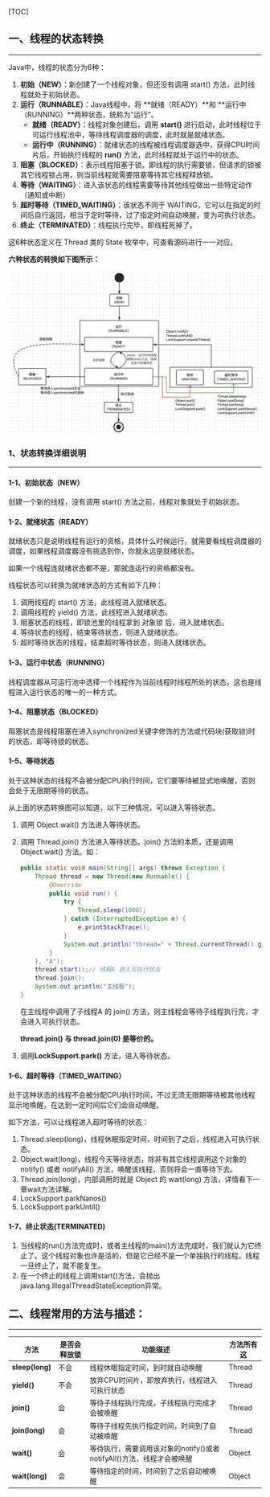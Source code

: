 

[TOC]



## 一、线程的状态转换

------

Java中，线程的状态分为6种：

1. **初始（NEW）**：新创建了一个线程对象，但还没有调用 start() 方法，此时线程就处于初始状态。
2. **运行（RUNNABLE）**：Java线程中，将 **就绪（READY）**和 **运行中（RUNNING）**两种状态，统称为“运行”。
   * **就绪（READY）**：线程对象创建后，调用 **start()** 进行启动，此时线程位于可运行线程池中，等待线程调度器的调度，此时就是就绪状态。
   * **运行中（RUNNING）**：就绪状态的线程被线程调度器选中，获得CPU时间片后，开始执行线程的 **run()** 方法，此时线程就处于运行中的状态。
3. **阻塞（BLOCKED）**：表示线程阻塞于锁。即线程的执行需要锁，但请求的锁被其它线程锁占用，则当前线程就需要阻塞等待其它线程释放锁。
4. **等待（WAITING）**：进入该状态的线程需要等待其他线程做出一些特定动作（通知或中断）
5. **超时等待（TIMED_WAITING）**：该状态不同于 WAITING，它可以在指定的时间后自行返回，相当于定时等待，过了指定时间自动唤醒，变为可执行状态。
6. **终止（TERMINATED）**：线程执行完毕，即线程死掉了。

这6种状态定义在 Thread 类的 State 枚举中，可查看源码进行一一对应。

**六种状态的转换如下图所示：**

![image-20220519100610690](https://raw.githubusercontent.com/meiSThub/BlogImage/master/2022image-20220519100610690.png)



### 1、状态转换详细说明

------

#### 1-1、初始状态（NEW）

创建一个新的线程，没有调用 start() 方法之前，线程对象就处于初始状态。

#### 1-2、就绪状态（READY）

就绪状态只是说明线程有运行的资格，具体什么时候运行，就需要看线程调度器的调度，如果线程调度器没有挑选到你，你就永远是就绪状态。

如果一个线程连就绪状态都不是，那就连运行的资格都没有。

线程状态可以转换为就绪状态的方式有如下几种：

1. 调用线程的 start() 方法，此线程进入就绪状态。
2. 调用线程的 yield() 方法，此线程进入就绪状态。
3. 阻塞状态的线程，即锁池里的线程拿到 对象锁 后，进入就绪状态。
4. 等待状态的线程，结束等待状态，则进入就绪状态。
5. 超时等待状态的线程，结束超时等待状态，则进入就绪状态。

#### 1-3、运行中状态（RUNNING）

线程调度器从可运行池中选择一个线程作为当前线程时线程所处的状态。这也是线程进入运行状态的唯一的一种方式。

#### 1-4、阻塞状态（BLOCKED）

阻塞状态是线程阻塞在进入synchronized关键字修饰的方法或代码块(获取锁)时的状态，即等待锁的状态。

#### 1-5、等待状态

处于这种状态的线程不会被分配CPU执行时间，它们要等待被显式地唤醒，否则会处于无限期等待的状态。

从上面的状态转换图可以知道，以下三种情况，可以进入等待状态。

1. 调用 Object.wait() 方法进入等待状态。

2. 调用 Thread.join() 方法进入等待状态。join() 方法的本质，还是调用 Object.wait() 方法。如：

   ```java
   public static void main(String[] args) throws Exception {
       Thread thread = new Thread(new Runnable() {
           @Override
           public void run() {
               try {
                   Thread.sleep(1000);
               } catch (InterruptedException e) {
                   e.printStackTrace();
               }
               System.out.println("thread=" + Thread.currentThread().getName());
           }
       }, "A");
       thread.start();// 线程A 进入可执行状态
       thread.join();
       System.out.println("主线程");
   }
   ```

   在主线程中调用了子线程A 的 join() 方法，则主线程会等待子线程执行完，才会进入可执行状态。

   **thread.join() 与 thread.join(0) 是等价的。**

   

3. 调用**LockSupport.park()** 方法，进入等待状态。

#### 1-6、超时等待（TIMED_WAITING）

处于这种状态的线程不会被分配CPU执行时间，不过无须无限期等待被其他线程显示地唤醒，在达到一定时间后它们会自动唤醒。

如下方法，可以让线程进入超时等待的状态：

1. Thread.sleep(long)，线程休眠指定时间，时间到了之后，线程进入可执行状态。
2. Object.wait(long)，线程今天等待状态，除非有其它线程调用这个对象的notify() 或者 notifyAll() 方法，唤醒该线程，否则将会一直等待下去。
3. Thread.join(long)，内部调用的就是 Object 的 wait(long) 方法，详情看下一章wait方法详解。
4. LockSupport.parkNanos()
5. LockSupport.parkUntil()

#### 1-7、**终止状态(TERMINATED)**

1. 当线程的run()方法完成时，或者主线程的main()方法完成时，我们就认为它终止了。这个线程对象也许是活的，但是它已经不是一个单独执行的线程。线程一旦终止了，就不能复生。
2. 在一个终止的线程上调用start()方法，会抛出java.lang.IllegalThreadStateException异常。



## 二、线程常用的方法与描述：

------

| 方法            | 是否会释放锁 | 功能描述                                                     | 方法所有这 |
| --------------- | ------------ | ------------------------------------------------------------ | ---------- |
| **sleep(long)** | 不会         | 线程休眠指定时间，到时就自动唤醒                             | Thread     |
| **yield()**     | 不会         | 放弃CPU时间片，即放弃执行，线程进入可执行状态                | Thread     |
| **join()**      | 会           | 等待子线程执行完成，子线程执行完成才会被唤醒                 | Thread     |
| **join(long)**  | 会           | 等待子线程先执行指定时间，时间到了自动被唤醒                 | Thread     |
| **wait()**      | 会           | 等待执行，需要调用该对象的notify()或者notifyAll()方法，线程才会被唤醒 | Object     |
| **wait(long)**  | 会           | 等待指定的时间，时间到了之后自动被唤醒                       | Object     |

